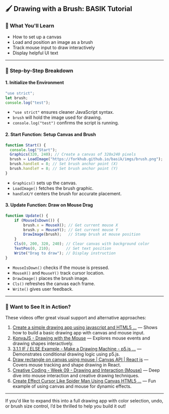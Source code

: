 ## 🖌️ Drawing with a Brush: BASIK Tutorial

### 🎯 What You'll Learn
- How to set up a canvas
- Load and position an image as a brush
- Track mouse input to draw interactively
- Display helpful UI text

---

### 🧩 Step-by-Step Breakdown

#### 1. **Initialize the Environment**
```js
"use strict";
let brush;
console.log("test");
```
- `"use strict"` ensures cleaner JavaScript syntax.
- `brush` will hold the image used for drawing.
- `console.log("test")` confirms the script is running.

#### 2. **Start Function: Setup Canvas and Brush**
```js
function Start() {
  console.log("Start");
  Graphics(320, 240); // Create a canvas of 320x240 pixels
  brush = LoadImage("https://forkhub.github.io/basik/imgs/brush.png"); // Load brush image
  brush.handleX = 8; // Set brush anchor point (X)
  brush.handleY = 8; // Set brush anchor point (Y)
}
```
- `Graphics()` sets up the canvas.
- `LoadImage()` fetches the brush graphic.
- `handleX/Y` centers the brush for accurate placement.

#### 3. **Update Function: Draw on Mouse Drag**
```js
function Update() {
	if (MouseIsDown()) {
		brush.x = MouseX(); // Get current mouse X
		brush.y = MouseY(); // Get current mouse Y
		DrawImage(brush);   // Stamp brush at mouse position
	}
	Cls(0, 200, 320, 240); // Clear canvas with background color
	TextPos(0, 210);       // Set text position
	Write("Drag to draw"); // Display instruction
}
```
- `MouseIsDown()` checks if the mouse is pressed.
- `MouseX()` and `MouseY()` track cursor location.
- `DrawImage()` places the brush image.
- `Cls()` refreshes the canvas each frame.
- `Write()` gives user feedback.

---

### 🎥 Want to See It in Action?

These videos offer great visual support and alternative approaches:

1. [Create a simple drawing app using javascript and HTML5 ...](https://www.youtube.com/watch?v=mRDo-QXVUv8&pp=0gcJCfcAhR29_xXO) — Shows how to build a basic drawing app with canvas and mouse input.
2. [KonvaJS - Drawing with the Mouse](https://m.youtube.com/watch?v=r2Sd2Vf6Ku4) — Explores mouse events and drawing shapes interactively.
3. [3.1.1 IF / ELSE Example - Make a Drawing Machine - p5.js ...](https://www.youtube.com/watch?v=ucrlrVoe9Ns) — Demonstrates conditional drawing logic using p5.js.
4. [Draw rectangle on canvas using mouse | Canvas API | React js](https://www.youtube.com/watch?v=tm4Ter9dpfo) — Covers mouse tracking and shape drawing in React.
5. [Creative Coding - Week 09 - Drawing and Interaction (Mouse)](https://www.youtube.com/watch?v=IKFoGM6bau8) — Deep dive into mouse interaction and creative drawing techniques.
6. [Create Effect Cursor Like Spider Man Using Canvas HTML5 ...](https://www.youtube.com/watch?v=Djbg_ry-CrA) — Fun example of using canvas and mouse for dynamic effects.

---

If you'd like to expand this into a full drawing app with color selection, undo, or brush size control, I’d be thrilled to help you build it out!